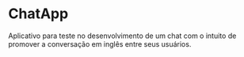 # ChatApp
Aplicativo para teste no desenvolvimento de um chat com o intuito de promover a conversação em inglês entre seus usuários.
